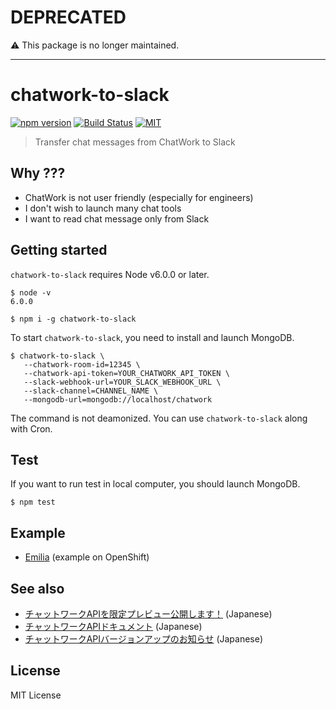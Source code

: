 # DEPRECATED

:warning: This package is no longer maintained.

---

# chatwork-to-slack
[![npm version](https://img.shields.io/npm/v/chatwork-to-slack.svg?style=flat-square)](https://www.npmjs.com/package/chatwork-to-slack)
[![Build Status](https://img.shields.io/travis/pine/chatwork-to-slack/master.svg?style=flat-square)](https://travis-ci.org/pine/chatwork-to-slack)
[![MIT](https://img.shields.io/badge/license-MIT-444444.svg?style=flat-square)](http://opensource.org/licenses/MIT)

> Transfer chat messages from ChatWork to Slack

## Why ???
- ChatWork is not user friendly (especially for engineers)
- I don't wish to launch many chat tools
- I want to read chat message only from Slack

## Getting started
`chatwork-to-slack` requires Node v6.0.0 or later.

```
$ node -v
6.0.0

$ npm i -g chatwork-to-slack
```

To start `chatwork-to-slack`, you need to install and launch MongoDB.

```
$ chatwork-to-slack \
   --chatwork-room-id=12345 \
   --chatwork-api-token=YOUR_CHATWORK_API_TOKEN \
   --slack-webhook-url=YOUR_SLACK_WEBHOOK_URL \
   --slack-channel=CHANNEL_NAME \
   --mongodb-url=mongodb://localhost/chatwork
```

The command is not deamonized.
You can use `chatwork-to-slack` along with Cron.

## Test
If you want to run test in local computer, you should launch MongoDB.

```
$ npm test
```

## Example
- [Emilia](https://github.com/pine/Emilia) (example on OpenShift)

## See also
- [チャットワークAPIを限定プレビュー公開します！](http://blog-ja.chatwork.com/2013/11/api-preview.html) (Japanese)
- [チャットワークAPIドキュメント](http://developer.chatwork.com/ja/index.html) (Japanese)
- [チャットワークAPIバージョンアップのお知らせ](https://help.chatwork.com/hc/ja/articles/115000019401) (Japanese)

## License
MIT License
